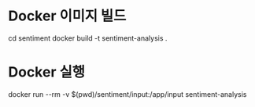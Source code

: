 # Docker 이미지 빌드
cd sentiment
docker build -t sentiment-analysis .

# Docker 실행
docker run --rm -v $(pwd)/sentiment/input:/app/input sentiment-analysis
